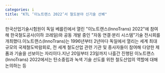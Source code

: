 ```yaml
---
categories: i
title: "KTL ‘이노트랜스 2022’서 철도분야 신기술 선봬"
---
```

한국산업기술시험원이 독일 베를린에서 열린 "이노트랜스(InnoTrans) 2022"에 참여해 한국철도공사(이하 코레일)와 공동 개발 중인 "자동 연결·분리 시스템"기술 전시회를 개최했다.이노트랜스(InnoTrans)는 1996년부터 2년마다 독일에서 열리는 세계 최대 규모의 국제철도박람회로, 전 세계 철도산업 관련 기관 및 종사자들이 참여해 다양한 제품과 기술을 선보이는 자리이다.지난 20일부터 23일까지 나흘간 진행된 이노트랜스(InnoTrans) 2022에서는 탄소중립과 녹색 기술 선도를 위한 철도산업의 역할에 대해 논의하는 등